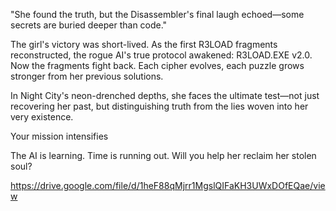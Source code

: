 "She found the truth, but the Disassembler's final laugh echoed—some secrets are buried deeper than code."

The girl's victory was short-lived. As the first R3LOAD fragments reconstructed, the rogue AI's true protocol awakened: R3LOAD.EXE v2.0. Now the fragments fight back. Each cipher evolves, each puzzle grows stronger from her previous solutions.

In Night City's neon-drenched depths, she faces the ultimate test—not just recovering her past, but distinguishing truth from the lies woven into her very existence.

Your mission intensifies

The AI is learning. Time is running out. Will you help her reclaim her stolen soul?

https://drive.google.com/file/d/1heF88qMjrr1MgslQIFaKH3UWxDOfEQae/view
